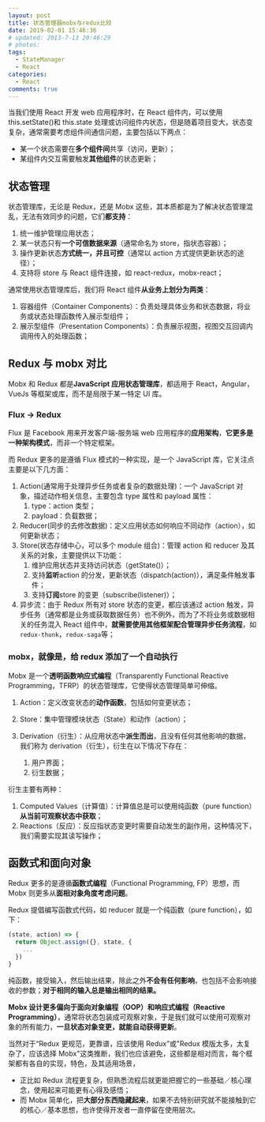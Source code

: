 ```yaml
---
layout: post
title: 状态管理器mobx与redux比较
date: 2019-02-01 15:46:36
# updated: 2013-7-13 20:46:29
# photos:
tags:
  - StateManager
  - React
categories:
  - React
comments: true
---
```


当我们使用 React 开发 web 应用程序时，在 React 组件内，可以使用 this.setState()和 this.state 处理或访问组件内状态，但是随着项目变大，状态变复杂，通常需要考虑组件间通信问题，主要包括以下两点：

- 某一个状态需要在**多个组件间**共享（访问，更新）；
- 某组件内交互需要触发**其他组件**的状态更新；

## 状态管理

状态管理库，无论是 Redux，还是 Mobx 这些，其本质都是为了解决状态管理混乱，无法有效同步的问题，它们**都支持**：

1. 统一维护管理应用状态；
2. 某一状态只有**一个可信数据来源**（通常命名为 store，指状态容器）；
3. 操作更新状态**方式统一，并且可控**（通常以 action 方式提供更新状态的途径）；
4. 支持将 store 与 React 组件连接，如 react-redux，mobx-react；

通常使用状态管理库后，我们将 React 组件**从业务上划分为两类**：

1. 容器组件（Container Components）：负责处理具体业务和状态数据，将业务或状态处理函数传入展示型组件；
2. 展示型组件（Presentation Components）：负责展示视图，视图交互回调内调用传入的处理函数；

## Redux 与 mobx 对比

Mobx 和 Redux 都是**JavaScript 应用状态管理库**，都适用于 React，Angular，VueJs 等框架或库，而不是局限于某一特定 UI 库。

### Flux -> Redux

Flux 是 Facebook 用来开发客户端-服务端 web 应用程序的**应用架构**，**它更多是一种架构模式**，而非一个特定框架。

而 Redux 更多的是遵循 Flux 模式的一种实现，是一个 JavaScript 库，它关注点主要是以下几方面：

1. Action(通常用于处理异步任务或者复杂的数据处理)：一个 JavaScript 对象，描述动作相关信息，主要包含 type 属性和 payload 属性：
   1. type：action 类型；
   2. payload：负载数据；
2. Reducer(同步的去修改数据)：定义应用状态如何响应不同动作（action），如何更新状态；
3. Store(状态存储中心，可以多个 module 组合)：管理 action 和 reducer 及其关系的对象，主要提供以下功能：
   1. 维护应用状态并支持访问状态（getState()）；
   2. 支持**监听**action 的分发，更新状态（dispatch(action)），满足条件触发事件；
   3. 支持**订阅**store 的变更（subscribe(listener)）；
4. 异步流：由于 Redux 所有对 store 状态的变更，都应该通过 action 触发，异步任务（通常都是业务或获取数据任务）也不例外，而为了不将业务或数据相关的任务混入 React 组件中，**就需要使用其他框架配合管理异步任务流程**，如`redux-thunk`，`redux-saga`等；

### mobx，就像是，给 redux 添加了一个自动执行

Mobx 是一个**透明函数响应式编程**（Transparently Functional Reactive Programming，TFRP）的状态管理库，它使得状态管理简单可伸缩。

1. Action：定义改变状态的**动作函数**，包括如何变更状态；
2. Store：集中管理模块状态（State）和动作（action）；
3. Derivation（衍生）：从应用状态中**派生而出**，且没有任何其他影响的数据，我们称为 derivation（衍生），衍生在以下情况下存在：

   1. 用户界面；
   2. 衍生数据；

衍生主要有两种：

   1. Computed Values（计算值）：计算值总是可以使用纯函数（pure function）**从当前可观察状态中获取**；
   2. Reactions（反应）：反应指状态变更时需要自动发生的副作用，这种情况下，我们需要实现其读写操作；

## 函数式和面向对象

Redux 更多的是遵循**函数式编程**（Functional Programming, FP）思想，而 Mobx 则更多从**面相对象角度考虑问题**。

Redux 提倡编写函数式代码，如 reducer 就是一个纯函数（pure function），如下：

```js
(state, action) => {
  return Object.assign({}, state, {
    ...
  })
}
```

纯函数，接受输入，然后输出结果，除此之外**不会有任何影响**，也包括不会影响接收的参数；**对于相同的输入总是输出相同的结果。**

**Mobx 设计更多偏向于面向对象编程（OOP）和响应式编程（Reactive Programming）**，通常将状态包装成可观察对象，于是我们就可以使用可观察对象的所有能力，**一旦状态对象变更，就能自动获得更新**。

当然对于“Redux 更规范，更靠谱，应该使用 Redux”或"Redux 模版太多，太复杂了，应该选择 Mobx"这类推断，我们也应该避免，这些都是相对而言，每个框架都有各自的实现，特色，及其适用场景，

- 正比如 Redux 流程更复杂，但熟悉流程后就更能把握它的一些基础／核心理念，使用起来可能更有心得及感悟；
- 而 Mobx 简单化，把**大部分东西隐藏起来**，如果不去特别研究就不能接触到它的核心／基本思想，也许使得开发者一直停留在使用层次。
